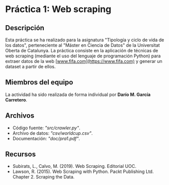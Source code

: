 # Práctica 1: Web scraping

## Descripción

Esta práctica se ha realizado para la asignatura "Tipología y ciclo de vida de los datos", perteneciente al "Máster en Ciencia de Datos" de la Universitat Oberta de Catalunya. La práctica consiste en la aplicación de técnicas de web scraping (mediante el uso del lenguaje de programación Python) para extraer datos de la web [www.fifa.com](https://www.fifa.com) y generar un dataset a partir de ellos.

## Miembros del equipo

La actividad ha sido realizada de forma individual por **Darío M. García Carretero**.

## Archivos

* Código fuente: _"src/crawler.py"_.
* Archivo de datos: _"csv/worldcup.csv"_.
* Documentación: _"doc/pra1.pdf"_.

## Recursos

* Subirats, L., Calvo, M. (2019). Web Scraping. Editorial UOC.
* Lawson, R. (2015). Web Scraping with Python. Packt Publishing Ltd. Chapter 2. Scraping the Data.
